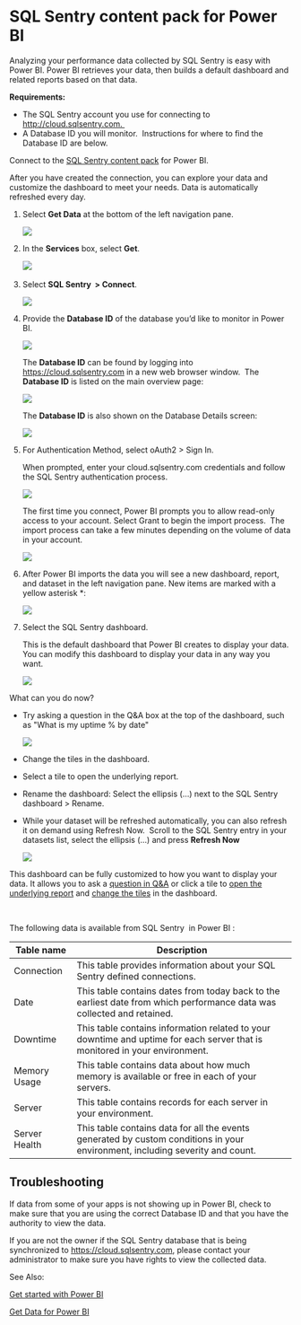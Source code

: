 ﻿<properties 
   pageTitle="SQL Sentry content pack for Power BI"
   description="SQL Sentry content pack for Power BI"
   services="powerbi" 
   documentationCenter="" 
   authors="maggiesMSFT" 
   manager="mblythe" 
   editor=""
   tags=""/>
 
<tags
   ms.service="powerbi"
   ms.devlang="NA"
   ms.topic="article"
   ms.tgt_pltfrm="NA"
   ms.workload="powerbi"
   ms.date="11/06/2015"
   ms.author="maggies"/>
# SQL Sentry content pack for Power BI

﻿Analyzing your performance data collected by SQL Sentry is easy with Power BI. Power BI retrieves your data, then builds a default dashboard and related reports based on that data.

**Requirements:**

-   The SQL Sentry account you use for connecting to http://cloud.sqlsentry.com. 
-   A Database ID you will monitor.  Instructions for where to find the Database ID are below.

Connect to the [SQL Sentry content pack](https://app.powerbi.com/groups/me/getdata/services/sql-sentry) for Power BI.

After you have created the connection, you can explore your data and customize the dashboard to meet your needs. Data is automatically refreshed every day.

1.  Select **Get Data** at the bottom of the left navigation pane.

	![](media/powerbi-content-pack-sql-sentry/PBI_GetData.png)

2.  In the **Services** box, select **Get**.

	![](media/powerbi-content-pack-sql-sentry/PBI_GetServices.png) 


3.  Select **SQL Sentry  \> Connect**.

	![](media/powerbi-content-pack-sql-sentry/img1500.png)

4.  Provide the **Database ID** of the database you’d like to monitor in Power BI.

	![](media/powerbi-content-pack-sql-sentry/img2400.png)

	The **Database ID** can be found by logging into <https://cloud.sqlsentry.com> in a new web browser window.  The **Database ID** is listed on the main overview page:

	![](media/powerbi-content-pack-sql-sentry/img3500.png)

	The **Database ID** is also shown on the Database Details screen:

	![](media/powerbi-content-pack-sql-sentry/img4.png)

5.  For Authentication Method, select oAuth2 \> Sign In.

	When prompted, enter your cloud.sqlsentry.com credentials and follow the SQL Sentry authentication process.

	![](media/powerbi-content-pack-sql-sentry/img6400.png)

	The first time you connect, Power BI prompts you to allow read-only access to your account. Select Grant to begin the import process.  The import process can take a few minutes depending on the volume of data in your account.

	![](media/powerbi-content-pack-sql-sentry/img7400.png)

6.  After Power BI imports the data you will see a new dashboard, report, and dataset in the left navigation pane. New items are marked with a yellow asterisk \*:

	![](media/powerbi-content-pack-sql-sentry/img8200.png)

7.  Select the SQL Sentry dashboard.

	This is the default dashboard that Power BI creates to display your data. You can modify this dashboard to display your data in any way you want.

	![](media/powerbi-content-pack-sql-sentry/img9dashboard800.png)

What can you do now?

-   Try asking a question in the Q&A box at the top of the dashboard, such as "What is my uptime % by date"

	![](media/powerbi-content-pack-sql-sentry/img10qna800.png)

-   Change the tiles in the dashboard.

-   Select a tile to open the underlying report.

-   Rename the dashboard: Select the ellipsis (…) next to the SQL Sentry dashboard \> Rename.

-   While your dataset will be refreshed automatically, you can also refresh it on demand using Refresh Now.  Scroll to the SQL Sentry entry in your datasets list, select the ellipsis (…) and press **Refresh Now**

	![](media/powerbi-content-pack-sql-sentry/img11400.png)

This dashboard can be fully customized to how you want to display your data. It allows you to ask a [question in ](powerbi-service-q-and-a.md)[Q&A](powerbi-service-q-and-a.md) or click a tile to [open the underlying report](powerbi-service-dashboard-tiles.md) and [c](powerbi-service-edit-a-tile-in-a-dashboard.md)[](powerbi-service-edit-a-tile-in-a-dashboard.md)[hange the tiles](powerbi-service-edit-a-tile-in-a-dashboard.md) in the dashboard.

 

The following data is available from SQL Sentry  in Power BI :


|Table name|Description|
|---|---|
|Connection|This table provides information about your SQL Sentry defined connections.|
|Date<br />|This table contains dates from today back to the earliest date from which performance data was collected and retained.|
|Downtime<br />|This table contains information related to your downtime and uptime for each server that is monitored in your environment.|
|Memory Usage<br />|This table contains data about how much memory is available or free in each of your servers.<br />|
|Server<br />|This table contains records for each server in your environment.|
|Server Health<br />|This table contains data for all the events generated by custom conditions in your environment, including severity and count.|


## Troubleshooting

If data from some of your apps is not showing up in Power BI, check to make sure that you are using the correct Database ID and that you have the authority to view the data. 




If you are not the owner if the SQL Sentry database that is being synchronized to <https://cloud.sqlsentry.com>, please contact your administrator to make sure you have rights to view the collected data.

See Also:


[Get started with Power BI](powerbi-service-get-started.md)

[Get Data for Power BI](powerbi-service-get-data.md)

